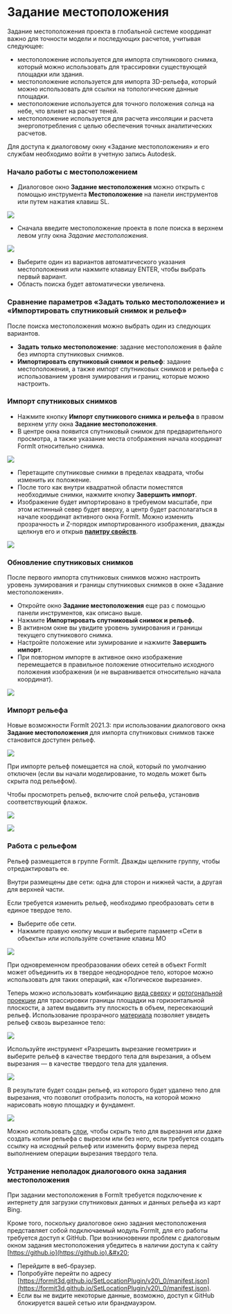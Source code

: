 # Задание местоположения

Задание местоположения проекта в глобальной системе координат важно для точности модели и последующих расчетов, учитывая следующее:

* местоположение используется для импорта спутникового снимка, который можно использовать для трассировки существующей площадки или здания.
* местоположение используется для импорта 3D-рельефа, который можно использовать для ссылки на топологические данные площадки.
* местоположение используется для точного положения солнца на небе, что влияет на расчет теней.
* местоположение используется для расчета инсоляции и расчета энергопотребления с целью обеспечения точных аналитических расчетов.

Для доступа к диалоговому окну «Задание местоположения» и его службам необходимо войти в учетную запись Autodesk.

### Начало работы с местоположением

* Диалоговое окно **Задание местоположения** можно открыть с помощью инструмента **Местоположение** на панели инструментов или путем нажатия клавиш SL.

![](<../.gitbook/assets/location-toolbar (1).png>)

* Сначала введите местоположение проекта в поле поиска в верхнем левом углу окна _Задание местоположения_.&#x20;

![](<../.gitbook/assets/location-step-1 (1).png>)

* Выберите один из вариантов автоматического указания местоположения или нажмите клавишу ENTER, чтобы выбрать первый вариант.
* Область поиска будет автоматически увеличена.

### Сравнение параметров «Задать только местоположение» и «Импортировать спутниковый снимок и рельеф»

После поиска местоположения можно выбрать один из следующих вариантов.

* **Задать только местоположение**: задание местоположения в файле без импорта спутниковых снимков.
* **Импортировать спутниковый снимок и рельеф**: задание местоположения, а также импорт спутниковых снимков и рельефа с использованием уровня зумирования и границ, которые можно настроить.

### Импорт спутниковых снимков

* Нажмите кнопку **Импорт спутникового снимка и рельефа** в правом верхнем углу окна **Задание местоположения**.
* В центре окна появится спутниковый снимок для предварительного просмотра, а также указание места отображения начала координат FormIt относительно снимка.

![](../.gitbook/assets/location-step-2.png)

* Перетащите спутниковые снимки в пределах квадрата, чтобы изменить их положение.
* После того как внутри квадратной области поместятся необходимые снимки, нажмите кнопку **Завершить импорт**.
* Изображение будет импортировано в требуемом масштабе, при этом истинный север будет вверху, а центр будет располагаться в начале координат активного окна FormIt. Можно изменить прозрачность и Z-порядок импортированного изображения, дважды щелкнув его и открыв [**палитру свойств**](../formit-introduction/tool-bars.md).&#x20;

![](../.gitbook/assets/location-step-3.png)

### Обновление спутниковых снимков

После первого импорта спутниковых снимков можно настроить уровень зумирования и границы спутниковых снимков в окне «Задание местоположения».

* Откройте окно **Задание местоположения** еще раз с помощью панели инструментов, как описано выше.
* Нажмите **Импортировать спутниковый снимок и рельеф.**
* В активном окне вы увидите уровень зумирования и границы текущего спутникового снимка.
* Настройте положение или зумирование и нажмите **Завершить импорт**.
* При повторном импорте в активное окно изображение перемещается в правильное положение относительно исходного положения изображения (и не выравнивается относительно начала координат).

![](../.gitbook/assets/location-step-4.png)

### Импорт рельефа

Новые возможности FormIt 2021.3: при использовании диалогового окна **Задание местоположения** для импорта спутниковых снимков также становится доступен рельеф.

![](../.gitbook/assets/terrain-button\_original.png)

При импорте рельеф помещается на слой, который по умолчанию отключен (если вы начали моделирование, то модель может быть скрыта под рельефом).

Чтобы просмотреть рельеф, включите слой рельефа, установив соответствующий флажок.

![](<../.gitbook/assets/terrain-layer (1) (1).png>)

![](../.gitbook/assets/terrain\_solid.png)

### Работа с рельефом

Рельеф размещается в группе FormIt. Дважды щелкните группу, чтобы отредактировать ее.

Внутри размещены две сети: одна для сторон и нижней части, а другая для верхней части.

Если требуется изменить рельеф, необходимо преобразовать сети в единое твердое тело.

* Выберите обе сети.
* Нажмите правую кнопку мыши и выберите параметр «Сети в объекты» или используйте сочетание клавиш MO

![](../.gitbook/assets/terrain-mesh-context.png)

При одновременном преобразовании обеих сетей в объект FormIt может объединить их в твердое неоднородное тело, которое можно использовать для таких операций, как «Логическое вырезание».

Теперь можно использовать комбинацию [вида сверху](orthographic-views.md) и [ортогональной проекции](orthographic-camera.md) для трассировки границы площадки на горизонтальной плоскости, а затем выдавить эту плоскость в объем, пересекающий рельеф. Использование прозрачного [материала](materials.md) позволяет увидеть рельеф сквозь вырезанное тело:

![](../.gitbook/assets/terrain-cutter-before.png)

Используйте инструмент «Разрешить вырезание геометрии» и выберите рельеф в качестве твердого тела для вырезания, а объем вырезания — в качестве твердого тела для удаления.

![](../.gitbook/assets/terrain-cut-menu.png)

В результате будет создан рельеф, из которого будет удалено тело для вырезания, что позволит отобразить полость, на которой можно нарисовать новую площадку и фундамент.

![](../.gitbook/assets/terrain-cutter-after.png)

Можно использовать [слои](layers.md), чтобы скрыть тело для вырезания или даже создать копии рельефа с вырезом или без него, если требуется создать ссылку на исходный рельеф или изменить форму выреза перед выполнением операции вырезания твердого тела.

### Устранение неполадок диалогового окна задания местоположения

При задании местоположения в FormIt требуется подключение к интернету для загрузки спутниковых данных и данных рельефа из карт Bing.

Кроме того, поскольку диалоговое окно задания местоположения представляет собой подключаемый модуль FormIt, для его работы требуется доступ к GitHub. При возникновении проблем с диалоговым окном задания местоположения убедитесь в наличии доступа к сайту [https://github.io](https://github.io).&#x20;

* Перейдите в веб-браузер.
* Попробуйте перейти по адресу [https://formit3d.github.io/SetLocationPlugin/v20\_0/manifest.json](https://formit3d.github.io/SetLocationPlugin/v20\_0/manifest.json).
* Если вы не видите некоторые данные, возможно, доступ к GitHub блокируется вашей сетью или брандмауэром.
